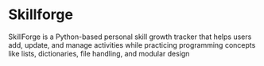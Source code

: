# Skillforge
SkillForge is a Python-based personal skill growth tracker that helps users add, update, and manage activities while practicing programming concepts like lists, dictionaries, file handling, and modular design
